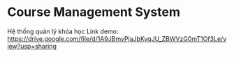 # Course Management System

Hệ thống quản lý khóa học
Link demo: https://drive.google.com/file/d/1A9JBmvPjaJbKyqJU_ZBWVzG0mT1Of3Le/view?usp=sharing
